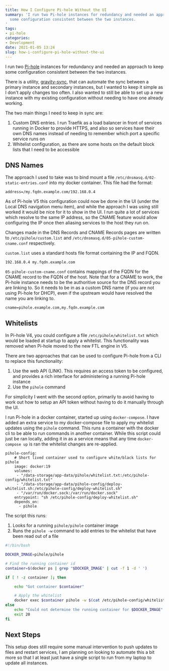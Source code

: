 ```yaml
---
title: How I Configure Pi-hole Without the UI
summary: 'I run two Pi-hole instances for redundancy and needed an approach to  keep
  some configuration consistent between the two instances.
'
tags:
- pi-hole
categories:
- Development
date: 2021-01-05 13:24
slug: how-i-configure-pi-hole-without-the-ui
---
```


I run two [Pi-hole][pi-hole] instances for redundancy and needed an approach to keep some configuration consistent between the two instances.

There is a utility, [gravity-sync][gravity-sync], that can automate the sync between a primary instance and secondary instances, but I wanted to keep it simple as I don't apply changes too often. I also wanted to still be able to set up a new instance with my existing configuration without needing to have one already working.

The two main things I need to keep in sync are:

1. Custom DNS entries. I run Traefik as a load balancer in front of services running in Docker to provide HTTPS, and also so services have their own DNS names instead of needing to remember which port a specific service runs on
2. Whitelist configuration, as there are some hosts on the default block lists that I need to be accessible

<!--more-->

## DNS Names

The approach I used to take was to bind mount a file `/etc/dnsmasq.d/02-static-entries.conf` into my docker container. This file had the format:

~~~
address=/my.fqdn.example.com/192.168.0.4
~~~

As of Pi-hole V5 this configuration could now be done in the UI (under the Local DNS navigation menu item), and while the approach I was using still worked it would be nice for it to show in the UI. I run quite a lot of services which resolve to the same IP address, so the CNAME feature would allow configuring the IP once then aliasing services to the host they run on. 

Changes made in the DNS Records and CNAME Records pages are written to `/etc/pihole/custom.list` and `/etc/dnsmasq.d/05-pihole-custom-cname.conf` respectively. 

`custom.list` uses a standard hosts file format containing the IP and FQDN. 

~~~
192.168.0.4 my.fqdn.example.com
~~~

`05-pihole-custom-cname.conf` contains mappings of the FQDN for the CNAME record to the FQDN of the host. Note that for a CNAME to work, the Pi-hole instance needs to be the authoritive source for the DNS record you are linking to. So it needs to be in as a custom DNS name (if you are not using Pi-hole for DHCP), even if the upstream would have resolved the name you are linking to. 

~~~
cname=pihole.example.com,my.fqdn.example.com
~~~

## Whitelists

In Pi-hole V4, you could configure a file `/etc/pihole/whitelist.txt` which would be loaded at startup to apply a whitelist. This functionality was removed when Pi-hole moved to the new FTL engine in V5. 

There are two approaches that can be used to configure Pi-hole from a CLI to replace this functionality:

1. Use the web API (LINK). This requires an access token to be configured, and provides a rich interface for administering a running Pi-hole instance
2. Use the `pihole` command

For simplicity I went with the second option, primarily to avoid having to work out how to setup an API token without having to do it manually through the UI. 

I run Pi-hole in a docker container, started up using `docker-compose`. I have added an extra service to my docker-compose file to apply my whitelist updates using the `pihole` command. This runs a container with the docker cli to be able to run commands in another container. While this script could just be ran locally, adding it in as a service means that any time `docker-compose up` is ran the whitelist changes are re-applied. 

~~~
pihole-config:
    # Short lived container used to configure white/black lists for pihole
    image: docker:19
    volumes:
     - "/data-storage/app-data/pihole/whitelist.txt:/etc/pihole-config/whitelist.txt"
     - "/data-storage/app-data/pihole-config/deploy-whitelist.sh:/etc/pihole-config/deploy-whitelist.sh"
     - "/var/run/docker.sock:/var/run/docker.sock"
    entrypoint: "sh /etc/pihole-config/deploy-whitelist.sh"
    depends_on: 
      - pihole
~~~

The script this runs:

1. Looks for a running `pihole/pihole` container image
2. Runs the `pihole -w` command to add entries to the whitelist that have been read out of a file

~~~ bash
#!/bin/bash

DOCKER_IMAGE=pihole/pihole

# Find the running container id
container=$(docker ps | grep "$DOCKER_IMAGE" | cut -f 1 -d ' ')

if [ ! -z container ]; then

    echo "Got container $container"

    # Apply the whitelist
    docker exec $container pihole -w $(cat /etc/pihole-config/whitelist.txt)
else
    echo "Could not determine the running container for $DOCKER_IMAGE"
    exit 20
fi
~~~


## Next Steps

This setup does still require some manual intervention to push updates to files and restart services, I am planning on looking to automate this a bit more so that I at least just have a single script to run from my laptop to update all instances. 


[pi-hole]: https://pi-hole.net "Pi-hole – Network-wide protection"
[gravity-sync]: https://github.com/vmstan/gravity-sync "vmstan/gravity-sync: An easy way to synchronize the blocklist and local DNS configurations of multiple Pi-hole 5.x instances."
